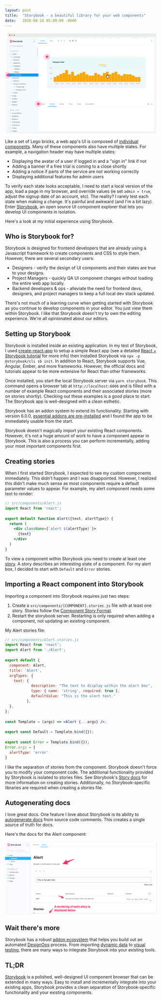 ```yaml
---
layout: post
title:  "Storybook - a beautiful library for your web components"
date:   2020-08-16 05:00:00 -0600
---
```


![storybook](/img/posts/storybook/ui.png)

Like a set of Lego bricks, a web app's UI is composed of [individual components](https://www.componentdriven.org/). Many of these components also have multiple states. For example, a navigation header may have multiple states:

* Displaying the avatar of a user if logged in and a "sign in" link if not
* Adding a banner if a free trial is coming to a close shortly
* Adding a notice if parts of the service are not working correctly
* Displaying additional features for admin users

To verify each state looks acceptable, I need to start a local version of the app, load a page in my browser, and override values (ie set `admin = true`, adjust the signup date of an account, etc). The reality? I rarely test each state when making a change. It's painful and awkward (and I'm a bit lazy). Enter [Storybook](https://storybook.js.org/), an open source UI component explorer that lets you develop UI components in isolation.

Here's a look at my initial experience using Storybook.

## Who is Storybook for?

Storybook is designed for frontend developers that are already using a Javascript framework to create components and CSS to style them. However, there are several secondary users:

* Designers - verify the design of UI components and their states are true to your designs.
* Project Managers - quickly QA UI component changes without loading the entire web app locally.
* Backend developers & ops - alleviate the need for frontend devs, designers, and project managers to keep a full local dev stack updated.

There's not much of a learning curve when getting started with Storybook as you continue to develop components in your editor. You just view them within Storybook. I like that Storybook doesn't try to own the editing experience. We're all opinionated about our editors.

## Setting up Storybook

Storybook is installed inside an existing application. In my test of Storybook, I used [create-react-app](https://create-react-app.dev/) to setup a simple React app (see a detailed [React + Storybook tutorial](https://www.learnstorybook.com/intro-to-storybook/react/en/get-started/) for more info) then installed Storybook via `npx -p @storybook/cli sb init`. In addition to React, Storybook supports Vue, Angular, Ember, and more frameworks. However, the official docs and tutorials appear to be more extensive for React than other frameworks.

Once installed, you start the local Storybook server via `yarn storybook`. This command opens a browser tab at `http://localhost:6006` and is filled with a number of example React components and their associated stories (more on stories shortly). Checking out these examples is a good place to start. The Storybook app is well-designed with a clean esthetic.

Storybook has an addon system to extend its functionality. Starting with version 6.0.0, [essential addons are pre-installed](https://medium.com/storybookjs/zero-config-storybook-66e7c4798e5d) and I found the app to be immediately usable from the start.

Storybook doesn't magically import your existing React components. However, it's not a huge amount of work to have a component appear in Storybook. This is also a process you can perform incrementally, adding your most important components first.

## Creating stories

When I first started Storybook, I expected to see my custom components immediately. This didn't happen and I was disappointed. However, I realized this didn't make much sense as most components require a default parameter values to appear. For example, my alert component needs some text to render:

```jsx
// src/components/Alert.js
import React from 'react';

export default function Alert({text, alertType}) {
  return (
    <div className={`alert ${alertType}`}>
      {text}
    </div>
  )
}
```

To view a component within Storybook you need to create at least one [story](https://storybook.js.org/docs/react/get-started/whats-a-story). A story describes an interesting state of a component. For my alert box, I decided to start with `Default` and `Error` stories.

## Importing a React component into Storybook

Importing a component into Storybook requires just two steps:

1. Create a `src/components/[COMPONENT].stories.js` file with at least one story. Stories follow the [Component Story Format](https://storybook.js.org/docs/react/api/csf).
2. Restart the storybook server. Restarting is only required when adding a component, not updating an existing component.

My Alert stories file:

```jsx
// src/components/Alert.stories.js
import React from 'react';
import Alert from './Alert';

export default {
  component: Alert,
  title: 'Alert',
  argTypes: {
    text: {
            description: "The text to display within the alert box",
            type: { name: 'string', required: true },
            defaultValue: "This is the alert text."
          },
  },
};

const Template = (args) => <Alert {...args} />;

export const Default = Template.bind({});

export const Error = Template.bind({});
Error.args = {
  alertType: 'error'
}
```

I like the separation of stories from the component. Storybook doesn't force you to modify your component code. The additional functionality provided by Storybook is isolated to stories files. See Storybook's [Story docs](https://storybook.js.org/docs/react/writing-stories/introduction) for more information on creating stories. Additionally, no Storybook-specific libraries are required when creating a stories file.

## Autogenerating docs

I love great docs. One feature I love about Storybook is its ability to [autogenerate docs](https://storybook.js.org/docs/react/writing-docs/introduction) from source code comments. This creates a single source of truth for docs.

Here's the docs for the Alert component:

![docs](/img/posts/storybook/docs.png)

## Wait there's more

Storybook has a robust [addon ecosystem](https://storybook.js.org/addons/) that helps you build out an automated [DesignOps](//2020/08/18/design-ops.html) process. From importing [dynamic data](https://storybook-addon-headless.netlify.app/?path=/story/intro--page) to [visual testing](https://www.chromatic.com/), there are many ways to integrate Storybook into your existing tools.

## TL;DR

[Storybook](https://storybook.js.org/) is a polished, well-designed UI component browser that can be extended in many ways. Easy to install and incrementally integrate into your existing apps, Storybook provides a clean separation of Storybook-specific functionality and your existing components.
